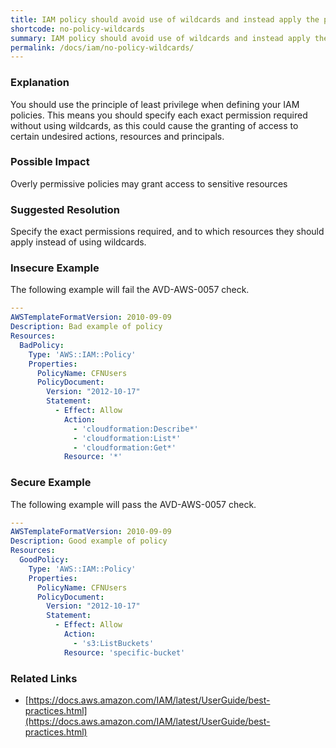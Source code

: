 ```yaml
---
title: IAM policy should avoid use of wildcards and instead apply the principle of least privilege
shortcode: no-policy-wildcards
summary: IAM policy should avoid use of wildcards and instead apply the principle of least privilege 
permalink: /docs/iam/no-policy-wildcards/
---
```


### Explanation

You should use the principle of least privilege when defining your IAM policies. This means you should specify each exact permission required without using wildcards, as this could cause the granting of access to certain undesired actions, resources and principals.

### Possible Impact
Overly permissive policies may grant access to sensitive resources

### Suggested Resolution
Specify the exact permissions required, and to which resources they should apply instead of using wildcards.


### Insecure Example

The following example will fail the AVD-AWS-0057 check.

```yaml
---
AWSTemplateFormatVersion: 2010-09-09
Description: Bad example of policy
Resources:
  BadPolicy:
    Type: 'AWS::IAM::Policy'
    Properties:
      PolicyName: CFNUsers
      PolicyDocument:
        Version: "2012-10-17"
        Statement:
          - Effect: Allow
            Action:
              - 'cloudformation:Describe*'
              - 'cloudformation:List*'
              - 'cloudformation:Get*'
            Resource: '*'

```



### Secure Example

The following example will pass the AVD-AWS-0057 check.

```yaml
---
AWSTemplateFormatVersion: 2010-09-09
Description: Good example of policy
Resources:
  GoodPolicy:
    Type: 'AWS::IAM::Policy'
    Properties:
      PolicyName: CFNUsers
      PolicyDocument:
        Version: "2012-10-17"
        Statement:
          - Effect: Allow
            Action:
              - 's3:ListBuckets'
            Resource: 'specific-bucket'

```




### Related Links


- [https://docs.aws.amazon.com/IAM/latest/UserGuide/best-practices.html](https://docs.aws.amazon.com/IAM/latest/UserGuide/best-practices.html)



